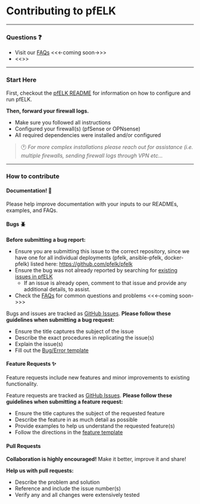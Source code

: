 # Contributing to pfELK

---

### Questions :question:
* Visit our [FAQs](#) <<<-coming soon->>>
* <<<Discussion Forum>>>

---

### Start Here 
First, checkout the [pfELK README](README.md) for information on how to configure and run pfELK.

**Then, forward your firewall logs.**

* Make sure you followed all instructions
* Configured your firewall(s) (pfSense or OPNsense)
* All required dependencies were installed and/or configured

> :clock1: _For more complex installations please reach out for assistance (i.e. multiple firewalls, sending firewall logs through VPN etc..._
---

### How to contribute 

#### Documentation! :page_with_curl:

Please help improve documentation with your inputs to our READMEs, examples, and FAQs.

#### Bugs :beetle:

**Before submitting a bug report:**
* Ensure you are submitting this issue to the correct repository, since we have one for all individual deployments (pfelk, ansible-pfelk, docker-pfelk) listed here: https://github.com/pfelk/pfelk
* Ensure the bug was not already reported by searching for [existing issues in pfELK](https://github.com/pfelk/pfelk/issues)
  * If an issue is already open, comment to that issue and provide any additional details, to assist.
* Check the [FAQs](#) for common questions and problems <<<-coming soon->>>

Bugs and issues are tracked as [GitHub Issues](https://github.com/a3ilson/pfelk/issues).
**Please follow these guidelines when submitting a bug request:**
* Ensure the title captures the subject of the issue
* Describe the exact procedures in replicating the issue(s)
* Explain the issue(s)
* Fill out the [Bug/Error template](https://github.com/pfelk/pfelk/issues/new/choose) 

#### Feature Requests :sparkles:

Feature requests include new features and minor improvements to existing functionality.

Feature requests are tracked as [GitHub Issues](https://github.com/a3ilson/pfelk/issues/new/choose).
**Please follow these guidelines when submitting a feature request:**
* Ensure the title captures the subject of the requested feature
* Describe the feature in as much detail as possible
* Provide examples to help us understand the requested feature(s)
* Follow the directions in the [feature template](https://github.com/pfelk/pfelk/issues/new/choose)

#### Pull Requests 

**Collaboration is highly encouraged!** Make it better, improve it and share! 

**Help us with pull requests:**
* Describe the problem and solution
* Reference and include the issue number(s)
* Verify any and all changes were extensively tested
